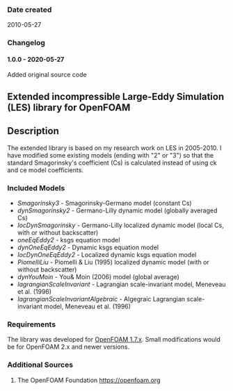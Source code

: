 ### Date created
2010-05-27

### Changelog

#### 1.0.0 - 2020-05-27

Added original source code

## Extended incompressible Large-Eddy Simulation (LES) library for OpenFOAM

## Description

The extended library is based on my research work on LES in 2005-2010. I have modified some existing models (ending with "2" or "3") so that the standard Smagorinsky's coefficient (Cs) is calculated instead of using ck and ce model coefficients.

### Included Models

- *Smagorinsky3* - Smagorinsky-Germano model (constant Cs)
- *dynSmagorinsky2* - Germano-Lilly dynamic model (globally averaged Cs)
- *locDynSmagorinsky* - Germano-Lilly localized dynamic model (local Cs, with or without backscatter)
- *oneEqEddy2* - ksgs equation model
- *dynOneEqEddy2* - Dynamic ksgs equation model
- *locDynOneEqEddy2* - Localized dynamic ksgs equation model
- *PiomelliLiu* - Piomelli & Liu (1995) localized dynamic model (with or without backscatter)
- *dynYouMoin* - You& Moin (2006) model (global average)
- *lagrangianScaleInvariant* - Lagrangian scale-invariant model, Meneveau et al. (1996)
- *lagrangianScaleInvariantAlgebraic* - Algegraic Lagrangian scale-invariant model, Meneveau et al. (1996)

### Requirements

The library was developed for [OpenFOAM 1.7.x](https://github.com/OpenCFD/OpenFOAM-1.7.x). Small modifications would be for OpenFOAM 2.x and newer versions.

### Additional Sources

1. The OpenFOAM Foundation https://openfoam.org
